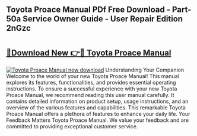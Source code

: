 ## Toyota Proace Manual PDf Free Download - Part-50a Service Owner Guide - User Repair Edition 2nGzc

# <h2><a href="http://cf25990.oget.top/?id=Toyota+Proace+Manual">🔗Download New 👉🔴 Toyota Proace Manual</a></h2>

[![Toyota Proace Manual new download](https://i.imgur.com/5g1atiW.png)](http://cf25990.oget.top/?id=Toyota+Proace+Manual)
Understanding Your Companion Welcome to the world of your new Toyota Proace Manual! This manual explores its features, functionalities, and provides essential operating instructions. To ensure a successful experience with your new Toyota Proace Manual, we recommend reading this user manual carefully. It contains detailed information on product setup, usage instructions, and an overview of the various features and capabilities. This remarkable Toyota Proace Manual offers a plethora of features to enhance your daily life. Your Feedback Matters Toyota Proace Manual. We value your feedback and are committed to providing exceptional customer service.
